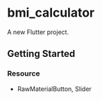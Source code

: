 # bmi_calculator

A new Flutter project.

## Getting Started
### Resource
- RawMaterialButton, Slider